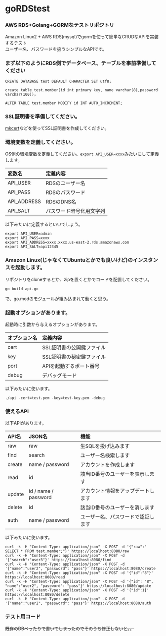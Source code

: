 # goRDStest

### AWS RDS+Golang+GORMなテストリポジトリ

Amazon Linux2 + AWS RDS(mysql)でgormを使って簡単なCRUDなAPIを実装するテスト<br>
ユーザー名、パスワードを扱うシンプルなAPIです。<br>

### まず以下のようにRDS側でデータベース、テーブルを事前準備してください

```
CREATE DATABASE test DEFAULT CHARACTER SET utf8;

create table test.member(id int primary key, name varchar(8),password varchar(100));

ALTER TABLE test.member MODIFY id INT AUTO_INCREMENT;
```

### SSL証明書を準備してください。

[mkcert](https://kakakakakku.hatenablog.com/entry/2018/07/27/120009)などを使ってSSL証明書を作成してください。

### 環境変数を定義してください。

OS側の環境変数を定義してください。```export API_USER=xxxx```みたいにして定義します。<br>

|変数名|定義内容|
|:---|:---|
|API_USER|RDSのユーザー名|
|API_PASS|RDSのパスワード|
|API_ADDRESS|RDSのDNS名|
|API_SALT|パスワード暗号化用文字列|

以下みたいに定義するといいでしょう。<br>

```
export API_USER=admin
export API_PASS=xxxx
export API_ADDRESS=xxxx.xxxx.us-east-2.rds.amazonaws.com
export API_SALT=api12345
```

### Amazon Linux(じゃなくてUbuntuとかでも良いけど)のインスタンスを起動します。

リポジトリをcloneするとか、zipを置くとかでコードを配置してください。<br>

```
go build api.go
```

で、go.modのモジュールが組み込まれて動くと思う。<br>

### 起動オプションがあります。

起動時に引数から与えるオプションがあります。<br>

|オプション名|定義内容|
|:---|:---|
|cert|SSL証明書の公開鍵ファイル|
|key|SSL証明書の秘密鍵ファイル|
|port|APIを起動するポート番号|
|debug|デバッグモード|

以下みたいに使います。<br>


```
./api -cert=test.pem -key=test-key.pem -debug
```

### 使えるAPI

以下APIがあります。<br>

|API名|JSON名|機能|
|:---|:---|:---|
|raw|raw|生SQLを投げ込みます|
|find|search|ユーザー名検索します|
|create|name / password|アカウントを作成します|
|read|id|該当ID番号のユーザーを表示します|
|update|id / name / password|アカウント情報をアップデートします|
|delete|id|該当ID番号のユーザーを消します|
|auth|name / password|ユーザー名、パスワードで認証します|

以下みたいに使います。<br>

```
curl -k -H "Content-Type: application/json" -X POST -d '{"raw":" SELECT * FROM test.member;"}' https://localhost:8080/raw
curl -k -H "Content-Type: application/json" -X POST -d '{"search":"user3"}' https://localhost:8080/find
curl -k -H "Content-Type: application/json" -X POST -d '{"name":"user2", "password": "pass"}' https://localhost:8080/create
curl -k -H "Content-Type: application/json" -X POST -d '{"id":"8"}' https://localhost:8080/read
curl -k -H "Content-Type: application/json" -X POST -d '{"id": "8", "name":"user2", "password": "pass"}' https://localhost:8080/update
curl -k -H "Content-Type: application/json" -X POST -d '{"id":1}' https://localhost:8080/delete
curl -k -H "Content-Type: application/json" -X POST -d '{"name":"user2", "password": "pass"}' https://localhost:8080/auth
```

### テスト用コード

~~既存のDBべったりで書いてしまったのでそのうち修正しないと。。~~

